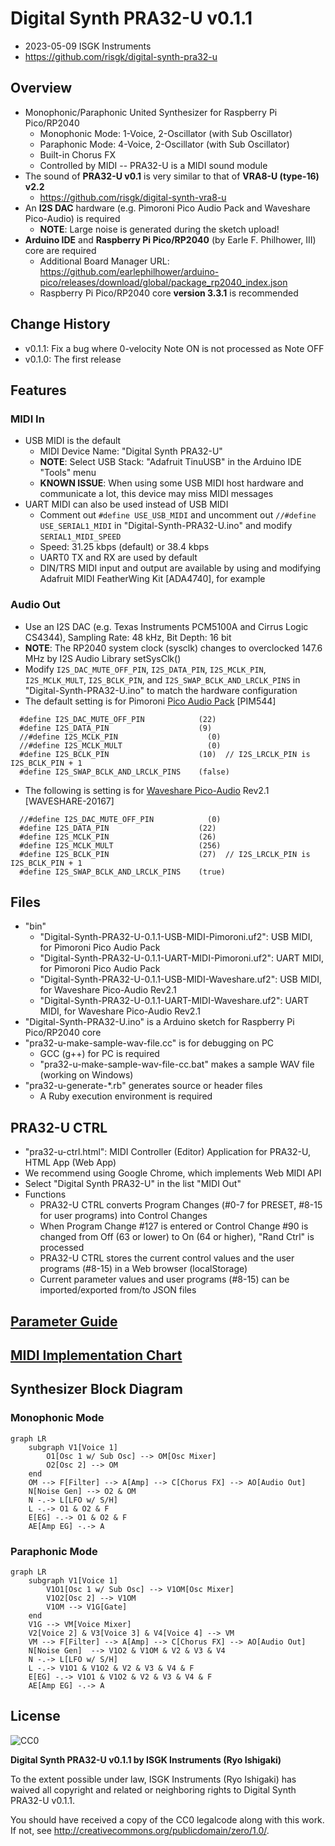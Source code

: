 # Digital Synth PRA32-U v0.1.1

- 2023-05-09 ISGK Instruments
- <https://github.com/risgk/digital-synth-pra32-u>


## Overview

- Monophonic/Paraphonic United Synthesizer for Raspberry Pi Pico/RP2040
    - Monophonic Mode: 1-Voice, 2-Oscillator (with Sub Oscillator)
    - Paraphonic Mode: 4-Voice, 2-Oscillator (with Sub Oscillator)
    - Built-in Chorus FX
    - Controlled by MIDI -- PRA32-U is a MIDI sound module
- The sound of **PRA32-U v0.1** is very similar to that of **VRA8-U (type-16) v2.2**
    - <https://github.com/risgk/digital-synth-vra8-u>
- An **I2S DAC** hardware (e.g. Pimoroni Pico Audio Pack and Waveshare Pico-Audio) is required
    - **NOTE**: Large noise is generated during the sketch upload!
- **Arduino IDE** and **Raspberry Pi Pico/RP2040** (by Earle F. Philhower, III) core are required
    - Additional Board Manager URL: <https://github.com/earlephilhower/arduino-pico/releases/download/global/package_rp2040_index.json>
    - Raspberry Pi Pico/RP2040 core **version 3.3.1** is recommended


## Change History

- v0.1.1: Fix a bug where 0-velocity Note ON is not processed as Note OFF
- v0.1.0: The first release


## Features

### MIDI In

- USB MIDI is the default
    - MIDI Device Name: "Digital Synth PRA32-U"
    - **NOTE**: Select USB Stack: "Adafruit TinuUSB" in the Arduino IDE "Tools" menu
    - **KNOWN ISSUE**: When using some USB MIDI host hardware and communicate a lot, this device may miss MIDI messages
- UART MIDI can also be used instead of USB MIDI
    - Comment out `#define USE_USB_MIDI` and uncomment out `//#define USE_SERIAL1_MIDI`
      in "Digital-Synth-PRA32-U.ino" and modify `SERIAL1_MIDI_SPEED`
    - Speed: 31.25 kbps (default) or 38.4 kbps
    - UART0 TX and RX are used by default
    - DIN/TRS MIDI input and output are available by using and modifying Adafruit MIDI FeatherWing Kit [ADA4740], for example


### Audio Out

- Use an I2S DAC (e.g. Texas Instruments PCM5100A and Cirrus Logic CS4344), Sampling Rate: 48 kHz, Bit Depth: 16 bit
- **NOTE**: The RP2040 system clock (sysclk) changes to overclocked 147.6 MHz by I2S Audio Library setSysClk()
- Modify `I2S_DAC_MUTE_OFF_PIN`, `I2S_DATA_PIN`, `I2S_MCLK_PIN`, `I2S_MCLK_MULT`, `I2S_BCLK_PIN`, and `I2S_SWAP_BCLK_AND_LRCLK_PINS`
  in "Digital-Synth-PRA32-U.ino" to match the hardware configuration
- The default setting is for Pimoroni [Pico Audio Pack](https://shop.pimoroni.com/products/pico-audio-pack) [PIM544]
```
  #define I2S_DAC_MUTE_OFF_PIN            (22)
  #define I2S_DATA_PIN                    (9)
  //#define I2S_MCLK_PIN                    (0)
  //#define I2S_MCLK_MULT                   (0)
  #define I2S_BCLK_PIN                    (10)  // I2S_LRCLK_PIN is I2S_BCLK_PIN + 1
  #define I2S_SWAP_BCLK_AND_LRCLK_PINS    (false)
```
- The following is setting is for [Waveshare Pico-Audio](https://www.waveshare.com/wiki/Pico-Audio) Rev2.1 [WAVESHARE-20167]
```
  //#define I2S_DAC_MUTE_OFF_PIN            (0)
  #define I2S_DATA_PIN                    (22)
  #define I2S_MCLK_PIN                    (26)
  #define I2S_MCLK_MULT                   (256)
  #define I2S_BCLK_PIN                    (27)  // I2S_LRCLK_PIN is I2S_BCLK_PIN + 1
  #define I2S_SWAP_BCLK_AND_LRCLK_PINS    (true)
```


## Files

- "bin"
    - "Digital-Synth-PRA32-U-0.1.1-USB-MIDI-Pimoroni.uf2": USB MIDI, for Pimoroni Pico Audio Pack
    - "Digital-Synth-PRA32-U-0.1.1-UART-MIDI-Pimoroni.uf2": UART MIDI, for Pimoroni Pico Audio Pack
    - "Digital-Synth-PRA32-U-0.1.1-USB-MIDI-Waveshare.uf2": USB MIDI, for Waveshare Pico-Audio Rev2.1
    - "Digital-Synth-PRA32-U-0.1.1-UART-MIDI-Waveshare.uf2": UART MIDI, for Waveshare Pico-Audio Rev2.1
- "Digital-Synth-PRA32-U.ino" is a Arduino sketch for Raspberry Pi Pico/RP2040 core
- "pra32-u-make-sample-wav-file.cc" is for debugging on PC
    - GCC (g++) for PC is required
    - "pra32-u-make-sample-wav-file-cc.bat" makes a sample WAV file (working on Windows)
- "pra32-u-generate-*.rb" generates source or header files
    - A Ruby execution environment is required


## PRA32-U CTRL

- "pra32-u-ctrl.html": MIDI Controller (Editor) Application for PRA32-U, HTML App (Web App)
- We recommend using Google Chrome, which implements Web MIDI API
- Select "Digital Synth PRA32-U" in the list "MIDI Out"
- Functions
    - PRA32-U CTRL converts Program Changes (#0-7 for PRESET, #8-15 for user programs) into Control Changes
    - When Program Change #127 is entered or Control Change #90 is changed from Off (63 or lower) to On (64 or higher), "Rand Ctrl" is processed
    - PRA32-U CTRL stores the current control values and the user programs (#8-15) in a Web browser (localStorage)
    - Current parameter values and user programs (#8-15) can be imported/exported from/to JSON files


## [Parameter Guide](/PRA32-U-Parameter-Guide.md)


## [MIDI Implementation Chart](/PRA32-U-MIDI-Implementation-Chart.md)


## Synthesizer Block Diagram

### Monophonic Mode

```mermaid
graph LR
    subgraph V1[Voice 1]
        O1[Osc 1 w/ Sub Osc] --> OM[Osc Mixer]
        O2[Osc 2] --> OM
    end
    OM --> F[Filter] --> A[Amp] --> C[Chorus FX] --> AO[Audio Out]
    N[Noise Gen] --> O2 & OM
    N -.-> L[LFO w/ S/H]
    L -.-> O1 & O2 & F
    E[EG] -.-> O1 & O2 & F
    AE[Amp EG] -.-> A
```


### Paraphonic Mode

```mermaid
graph LR
    subgraph V1[Voice 1]
        V1O1[Osc 1 w/ Sub Osc] --> V1OM[Osc Mixer]
        V1O2[Osc 2] --> V1OM
        V1OM --> V1G[Gate]
    end
    V1G --> VM[Voice Mixer]
    V2[Voice 2] & V3[Voice 3] & V4[Voice 4] --> VM
    VM --> F[Filter] --> A[Amp] --> C[Chorus FX] --> AO[Audio Out]
    N[Noise Gen]  --> V1O2 & V1OM & V2 & V3 & V4
    N -.-> L[LFO w/ S/H]
    L -.-> V1O1 & V1O2 & V2 & V3 & V4 & F
    E[EG] -.-> V1O1 & V1O2 & V2 & V3 & V4 & F
    AE[Amp EG] -.-> A
```


## License

![CC0](http://i.creativecommons.org/p/zero/1.0/88x31.png)

**Digital Synth PRA32-U v0.1.1 by ISGK Instruments (Ryo Ishigaki)**

To the extent possible under law, ISGK Instruments (Ryo Ishigaki)
has waived all copyright and related or neighboring rights
to Digital Synth PRA32-U v0.1.1.

You should have received a copy of the CC0 legalcode along with this
work.  If not, see <http://creativecommons.org/publicdomain/zero/1.0/>.
